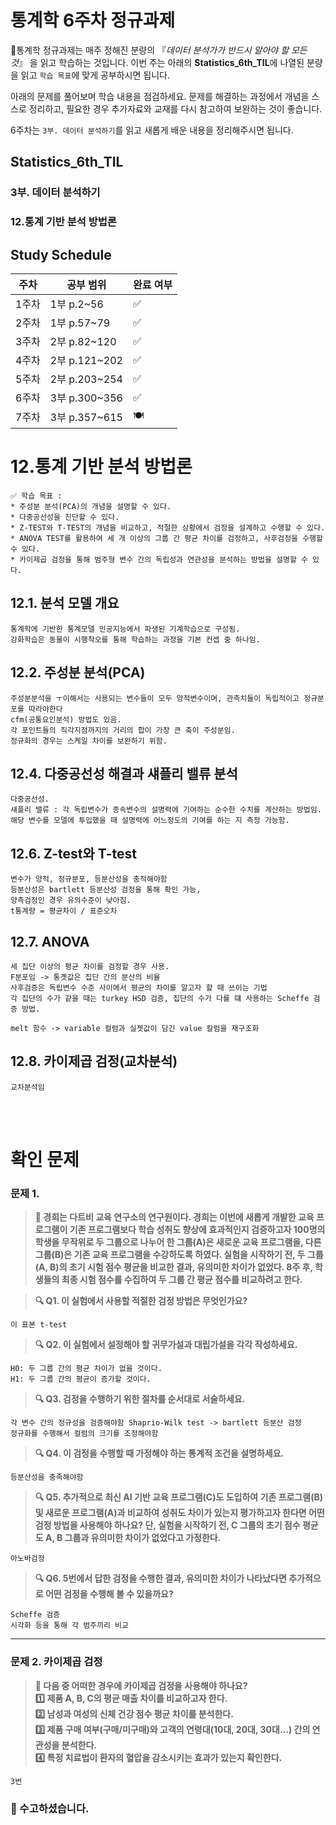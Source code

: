 # 통계학 6주차 정규과제

📌통계학 정규과제는 매주 정해진 분량의 『*데이터 분석가가 반드시 알아야 할 모든 것*』 을 읽고 학습하는 것입니다. 이번 주는 아래의 **Statistics_6th_TIL**에 나열된 분량을 읽고 `학습 목표`에 맞게 공부하시면 됩니다.

아래의 문제를 풀어보며 학습 내용을 점검하세요. 문제를 해결하는 과정에서 개념을 스스로 정리하고, 필요한 경우 추가자료와 교재를 다시 참고하여 보완하는 것이 좋습니다.

6주차는 `3부. 데이터 분석하기`를 읽고 새롭게 배운 내용을 정리해주시면 됩니다.


## Statistics_6th_TIL

### 3부. 데이터 분석하기
### 12.통계 기반 분석 방법론



## Study Schedule

|주차 | 공부 범위     | 완료 여부 |
|----|----------------|----------|
|1주차| 1부 p.2~56     | ✅      |
|2주차| 1부 p.57~79    | ✅      | 
|3주차| 2부 p.82~120   | ✅      | 
|4주차| 2부 p.121~202  | ✅      | 
|5주차| 2부 p.203~254  | ✅      | 
|6주차| 3부 p.300~356  | ✅      | 
|7주차| 3부 p.357~615  | 🍽️      |

<!-- 여기까진 그대로 둬 주세요-->

# 12.통계 기반 분석 방법론

```
✅ 학습 목표 :
* 주성분 분석(PCA)의 개념을 설명할 수 있다.
* 다중공선성을 진단할 수 있다.
* Z-TEST와 T-TEST의 개념을 비교하고, 적절한 상황에서 검정을 설계하고 수행할 수 있다.
* ANOVA TEST를 활용하여 세 개 이상의 그룹 간 평균 차이를 검정하고, 사후검정을 수행할 수 있다.
* 카이제곱 검정을 통해 범주형 변수 간의 독립성과 연관성을 분석하는 방법을 설명할 수 있다.
```

## 12.1. 분석 모델 개요
<!-- 새롭게 배운 내용을 자유롭게 정리해주세요.-->
```
통계학에 기반한 통계모델 인공지능에서 파생된 기계학습으로 구성됨.
강화학습은 동물이 시행착오를 통해 학습하는 과정을 기본 컨셉 중 하나임. 

```
## 12.2. 주성분 분석(PCA)
<!-- 새롭게 배운 내용을 자유롭게 정리해주세요.-->
```
주성분분석을 ㅜ이해서는 사용되는 변수들이 모두 양적변수이며, 관측치들이 독립적이고 정규분포를 따라야한다
cfm(공통요인분석) 방법도 있음.
각 포인트들의 직각지점까지의 거리의 합이 가장 큰 축이 주성분임.
정규화의 경우는 스케일 차이를 보완하기 위함.
```

## 12.4. 다중공선성 해결과 섀플리 밸류 분석
<!-- 새롭게 배운 내용을 자유롭게 정리해주세요.-->
```
다중공선성. 
섀플리 밸류 : 각 독립변수가 종속변수의 설명력에 기여하는 순수한 수치를 계산하는 방법임.
해당 변수를 모델에 투입했을 때 설명력에 어느정도의 기여를 하는 지 측정 가능함.

```
## 12.6. Z-test와 T-test
<!-- 새롭게 배운 내용을 자유롭게 정리해주세요.-->
```
변수가 양적, 정규분포, 등분산성을 충적해야함 
등분산성은 bartlett 등분산성 검정을 통해 확인 가능,
양측검정인 경우 유의수준이 낮아짐.
t통계량 = 평균차이 / 표준오차
```
## 12.7. ANOVA
<!-- 새롭게 배운 내용을 자유롭게 정리해주세요.-->
```
세 집단 이상의 평균 차이를 검정할 경우 사용.
F분포임 -> 통곗값은 집단 간의 분산의 비율
사후검증은 독립변수 수준 사이에서 평균의 차이를 알고자 할 때 쓰이는 기법
각 집단의 수가 같을 때는 turkey HSD 검증, 집단의 수가 다를 떄 사용하는 Scheffe 검증 방법.

melt 함수 -> variable 컬럼과 실젯값이 담긴 value 칼럼을 재구조화
```


## 12.8. 카이제곱 검정(교차분석)
<!-- 새롭게 배운 내용을 자유롭게 정리해주세요.-->

```
교차분석임
```


<br>
<br>

# 확인 문제

### **문제 1.**
> **🧚 경희는 다트비 교육 연구소의 연구원이다. 경희는 이번에 새롭게 개발한 교육 프로그램이 기존 프로그램보다 학습 성취도 향상에 효과적인지 검증하고자 100명의 학생을 무작위로 두 그룹으로 나누어 한 그룹(A)은 새로운 교육 프로그램을, 다른 그룹(B)은 기존 교육 프로그램을 수강하도록 하였다. 실험을 시작하기 전, 두 그룹(A, B)의 초기 시험 점수 평균을 비교한 결과, 유의미한 차이가 없었다. 8주 후, 학생들의 최종 시험 점수를 수집하여 두 그룹 간 평균 점수를 비교하려고 한다.**   

> **🔍 Q1. 이 실험에서 사용할 적절한 검정 방법은 무엇인가요?**

```
이 표본 t-test
```

> **🔍 Q2. 이 실험에서 설정해야 할 귀무가설과 대립가설을 각각 작성하세요.**

```
H0: 두 그룹 간의 평균 차이가 없을 것이다.
H1: 두 그룹 간의 평균이 증가할 것이다.

```

> **🔍 Q3. 검정을 수행하기 위한 절차를 순서대로 서술하세요.**

<!--P.337의 실습 코드 흐름을 확인하여 데이터를 불러온 후부터 어떤 절차로 검정을 수행해야 하는지 고민해보세요.-->

```
각 변수 간의 정규성을 검증해야함 Shaprio-Wilk test -> bartlett 등분산 검정
정규화를 수행해서 컬럼의 크기를 조정해야함
```

> **🔍 Q4. 이 검정을 수행할 때 가정해야 하는 통계적 조건을 설명하세요.**

```
등분산성을 충족해야함
```

> **🔍 Q5. 추가적으로 최신 AI 기반 교육 프로그램(C)도 도입하여 기존 프로그램(B) 및 새로운 프로그램(A)과 비교하여 성취도 차이가 있는지 평가하고자 한다면 어떤 검정 방법을 사용해야 하나요? 단, 실험을 시작하기 전, C 그룹의 초기 점수 평균도 A, B 그룹과 유의미한 차이가 없었다고 가정한다.**

```
아노바검정
```

> **🔍 Q6. 5번에서 답한 검정을 수행한 결과, 유의미한 차이가 나타났다면 추가적으로 어떤 검정을 수행해 볼 수 있을까요?**

```
Scheffe 검증
시각화 등을 통해 각 범주끼리 비교
```

---

### **문제 2. 카이제곱 검정**  
> **🧚 다음 중 어떠한 경우에 카이제곱 검정을 사용해야 하나요?   
1️⃣ 제품 A, B, C의 평균 매출 차이를 비교하고자 한다.  
2️⃣ 남성과 여성의 신체 건강 점수 평균 차이를 분석한다.  
3️⃣ 제품 구매 여부(구매/미구매)와 고객의 연령대(10대, 20대, 30대…) 간의 연관성을 분석한다.  
4️⃣ 특정 치료법이 환자의 혈압을 감소시키는 효과가 있는지 확인한다.**  

```
3번
```

### 🎉 수고하셨습니다.